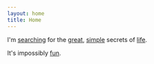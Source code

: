 ```yaml
---
layout: home
title: Home
---
```

<p>
I'm <a href="/cat-step">searching</a> for the <a href="/present">great</a>, <a href="/minimal">simple</a> secrets of <a href="/showing-up">life</a>.
</p>
<p>
It's impossibly <a href="/wise-words">fun</a>.
</p>
<br>
